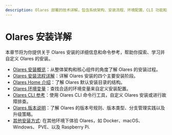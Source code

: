 ```yaml
---
description: Olares 部署的技术详解，包含系统架构、安装流程、环境配置、CLI 功能和版本管理以及更多的 Olares 安装方式。为开发者提供使用 Olares 的核心技术要点。
---
```

# Olares 安装详解

本章节将为你提供关于 Olares 安装的详细信息和命令参考，帮助你探索、学习并自定义 Olares 的安装。

- [Olares 安装概览](installation-overview.md)：从整体架构和核心组件的角度了解 Olares 的安装过程。
- [Olares 安装流程详解](installation-process.md)：详解 Olares 安装的四个主要安装阶段。
- [Olares Home 介绍](olares-home.md)：了解 Olares 默认安装目录的结构。
- [Olares 环境变量](environment-variables.md)：查找合适的环境变量来自定义安装配置。
- [Olares CLI 参考](cli/olares-cli.md)：使用 Olares CLI 命令行工具，自定义 Olares 安装或进行故障排查。
- [Olares 版本说明](versioning.md)：了解 Olares 的版本号规则、版本类型、分支管理实践以及升级策略。
- [其他安装方式](additional-installations.md): 在其他环境下体验 Olares，如 Docker、macOS、Windows、 PVE、以及 Raspberry Pi.